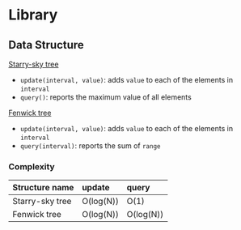 # Library

## Data Structure
[Starry-sky tree](https://github.com/rsk0315/Library/blob/master/DataStructure/StarrySkyTree.cpp)
- `update(interval, value)`: adds `value` to each of the elements in `interval`
- `query()`: reports the maximum value of all elements

[Fenwick tree](https://github.com/rsk0315/Library/blob/master/DataStructure/FenwickTree.cpp)
- `update(interval, value)`: adds `value` to each of the elements in `interval`
- `query(interval)`: reports the sum of `range`

### Complexity

| Structure name  | update    | query     |
| :-------------- | :-------- | :-------- |
| Starry-sky tree | O(log(N)) | O(1)      |
| Fenwick tree    | O(log(N)) | O(log(N)) |
